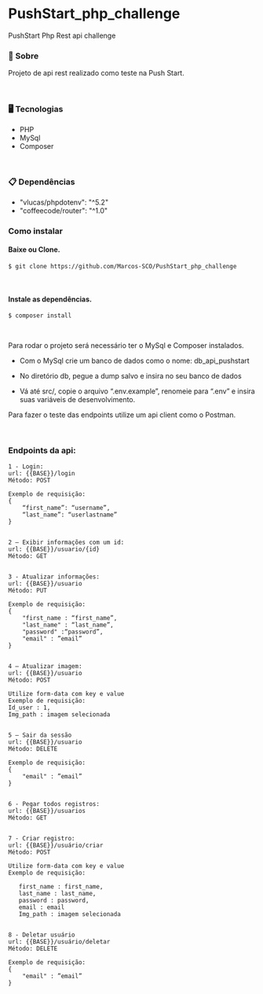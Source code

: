 # PushStart_php_challenge
PushStart Php Rest api challenge 

### <p id='about'>📑 Sobre</p>

Projeto de api rest realizado como teste na Push Start.

<br/>

### <p id='tecnology'>🖥 Tecnologias</p>

<ul>
  <li>PHP</li>
  <li>MySql</li>
  <li>Composer</li>
</ul>
 
<br/>

### <p id='install'>📋 Dependências</p>

<ul>
  <li>"vlucas/phpdotenv": "^5.2"</li>
  <li>"coffeecode/router": "^1.0"</li>
</ul>

### <p id='install'> Como instalar</p>

#### Baixe ou Clone.

```shell
$ git clone https://github.com/Marcos-SCO/PushStart_php_challenge
```

<br/>

#### Instale as dependências.

```shell
$ composer install
```

<br>

Para rodar o projeto será necessário ter o MySql e Composer instalados.

- Com o MySql crie um banco de dados como o nome: db_api_pushstart

- No diretório db, pegue a dump salvo e insira no seu banco de dados

- Vá até src/, copie o arquivo “.env.example”, renomeie para “.env” e insira suas variáveis de desenvolvimento.

Para fazer o teste das endpoints utilize um api client como o Postman.

<br/>


### Endpoints da api:
    
    1 - Login: 
    url: {{BASE}}/login  
    Método: POST

    Exemplo de requisição:
    {
        “first_name”: “username”, 
        “last_name”: “userlastname” 
    }


    2 – Exibir informações com um id: 
    url: {{BASE}}/usuario/{id}  
    Método: GET


    3 - Atualizar informações: 
    url: {{BASE}}/usuario  
    Método: PUT
    
    Exemplo de requisição:
    {
        "first_name : “first_name”,
        "last_name" : “last_name”,
        "password" :“password”,
        "email" : ”email” 
    }


    4 – Atualizar imagem: 
    url: {{BASE}}/usuario  
    Método: POST

    Utilize form-data com key e value
    Exemplo de requisição:
    Id_user : 1,
    Img_path : imagem selecionada  


    5 – Sair da sessão
    url: {{BASE}}/usuario  
    Método: DELETE

    Exemplo de requisição:
    {
        "email" : ”email” 
    }


    6 - Pegar todos registros:
    url: {{BASE}}/usuarios  
    Método: GET


    7 - Criar registro: 
    url: {{BASE}}/usuário/criar  
    Método: POST

    Utilize form-data com key e value
    Exemplo de requisição:
       
       first_name : first_name,
       last_name : last_name,
       password : password,
       email : email 
       Img_path : imagem selecionada  


    8 - Deletar usuário
    url: {{BASE}}/usuário/deletar  
    Método: DELETE

    Exemplo de requisição:
    {
        "email" : ”email” 
    }
